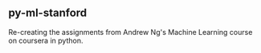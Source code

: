 ## py-ml-stanford
Re-creating the assignments from Andrew Ng's Machine Learning course on coursera in python.
